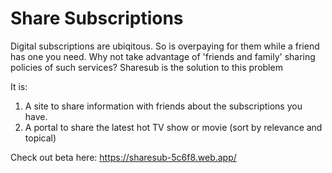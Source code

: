 
# Share Subscriptions

Digital subscriptions are ubiqitous. So is overpaying for them while a friend has one you need. Why not take advantage of 'friends and family' sharing policies of such services? Sharesub is the solution to this problem

It is: 

1) A site to share information with friends about the subscriptions you have.
2) A portal to share the latest hot TV show or movie (sort by relevance and topical)

Check out beta here:
https://sharesub-5c6f8.web.app/
